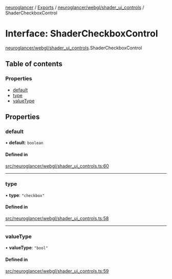 [neuroglancer](../README.md) / [Exports](../modules.md) / [neuroglancer/webgl/shader\_ui\_controls](../modules/neuroglancer_webgl_shader_ui_controls.md) / ShaderCheckboxControl

# Interface: ShaderCheckboxControl

[neuroglancer/webgl/shader_ui_controls](../modules/neuroglancer_webgl_shader_ui_controls.md).ShaderCheckboxControl

## Table of contents

### Properties

- [default](neuroglancer_webgl_shader_ui_controls.ShaderCheckboxControl.md#default)
- [type](neuroglancer_webgl_shader_ui_controls.ShaderCheckboxControl.md#type)
- [valueType](neuroglancer_webgl_shader_ui_controls.ShaderCheckboxControl.md#valuetype)

## Properties

### default

• **default**: `boolean`

#### Defined in

[src/neuroglancer/webgl/shader_ui_controls.ts:60](https://github.com/ActiveBrainAtlas2/neuroglancer/blob/91617476/src/neuroglancer/webgl/shader_ui_controls.ts#L60)

___

### type

• **type**: ``"checkbox"``

#### Defined in

[src/neuroglancer/webgl/shader_ui_controls.ts:58](https://github.com/ActiveBrainAtlas2/neuroglancer/blob/91617476/src/neuroglancer/webgl/shader_ui_controls.ts#L58)

___

### valueType

• **valueType**: ``"bool"``

#### Defined in

[src/neuroglancer/webgl/shader_ui_controls.ts:59](https://github.com/ActiveBrainAtlas2/neuroglancer/blob/91617476/src/neuroglancer/webgl/shader_ui_controls.ts#L59)

